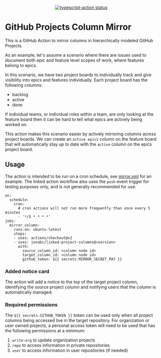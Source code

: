 <p align="center">
  <a href="https://github.com/actions/typescript-action/actions"><img alt="typescript-action status" src="https://github.com/actions/typescript-action/workflows/build-test/badge.svg"></a>
</p>

# GitHub Projects Column Mirror

This is a GitHub Action to mirror columns in hierarchically modeled GitHub Projects.

As an example, let's assume a scenario where there are issues used to document both epic and feature level scopes of work, where features belong to epics.

In this scenario, we have two project boards to individually track and give visibility into epics and features individually.  Each project board has the following columns:
- backlog
- active
- done

If individual teams, or individual roles within a team, are only looking at the feature board then it can be hard to tell what epics are actively being worked on.

This action makes this scenario easier by actively mirroring columns across project boards.  We can create an `active epics` column on the feature board that will automatically stay up to date with the `active` column on the epics project board.

## Usage

The action is intended to be run on a cron schedule, see [mirror.yml](./.github/workflows/mirror.yml) for an example.  The linked action workflow also uses the `push` event trigger for testing purposes only, and is not generally recommended for use.

```
on:
  schedule:
    cron:
      # cron actions will not run more frequently than once every 5 minutes
      - '*/5 * * * *'
jobs:
  mirror_column:
    runs-on: ubuntu-latest
    steps:
    - uses: actions/checkout@v2
    - uses: jonabc/linked-project-columns@<version>
      with:
        source_column_id: <column node id>
        target_column_id: <column node id>
        github_token: ${{ secrets.MIRROR_SECRET_PAT }}
```

### Added notice card

The action will add a notice to the top of the target project column, identifying the source project column and notifying users that the column is automatically managed.

### Required permissions

The `${{ secrets.GITHUB_TOKEN }}` token can be used only when all project columns being accessed live in the target repository.  For organization or user owned projects, a personal access token will need to be used that has the following permissions at a minimum:
1. `write:org` to update organization projects
2. `repo` to access information in private repositories
3. `user` to access information in user repositories (if needed)










